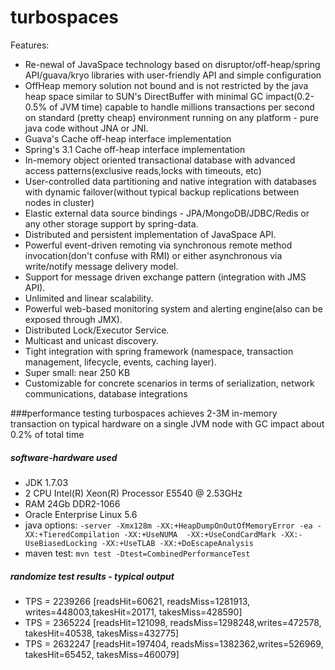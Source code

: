 turbospaces
===========

Features:

* Re-newal of JavaSpace technology based on disruptor/off-heap/spring API/guava/kryo libraries with user-friendly API and simple configuration
* OffHeap memory solution not bound and is not restricted by the java heap space similar to SUN's DirectBuffer
with minimal GC impact(0.2-0.5% of JVM time) capable to handle millions transactions per second on standard (pretty
cheap) environment running on any platform - pure java code without JNA or JNI.
* Guava's Cache off-heap interface implementation
* Spring's 3.1 Cache off-heap interface implementation
* In-memory object oriented transactional database with advanced access patterns(exclusive reads,locks with timeouts, etc)
* User-controlled data partitioning and native integration with databases with dynamic failover(without typical backup replications between nodes in cluster)
* Elastic external data source bindings - JPA/MongoDB/JDBC/Redis or any other storage support by spring-data.
* Distributed and persistent implementation of JavaSpace API.
* Powerful event-driven remoting via synchronous remote method invocation(don't confuse with RMI) or either
asynchronous via write/notify message delivery model.
* Support for message driven exchange pattern (integration with JMS API).
* Unlimited and linear scalability.
* Powerful web-based monitoring system and alerting engine(also can be exposed through JMX).
* Distributed Lock/Executor Service.
* Multicast and unicast discovery.
* Tight integration with spring framework (namespace, transaction management, lifecycle, events, caching layer).
* Super small: near 250 KB
* Customizable for concrete scenarios in terms of serialization, network communications, database integrations

###performance testing
turbospaces achieves 2-3M in-memory transaction on typical hardware on a single JVM node with GC impact about 0.2% of total time

##### software-hardware used

+ JDK 1.7.03
+ 2 CPU Intel(R) Xeon(R) Processor E5540 @ 2.53GHz
+ RAM 24Gb DDR2-1066
+ Oracle Enterprise Linux 5.6
+ java options: `-server -Xmx128m -XX:+HeapDumpOnOutOfMemoryError -ea -XX:+TieredCompilation -XX:+UseNUMA 
                 -XX:+UseCondCardMark -XX:-UseBiasedLocking -XX:+UseTLAB -XX:+DoEscapeAnalysis`
+ maven test:  `mvn test -Dtest=CombinedPerformanceTest`

##### randomize test results - typical output

* TPS = 2239266 [readsHit=60621, readsMiss=1281913, writes=448003,takesHit=20171, takesMiss=428590] 
* TPS = 2365224 [readsHit=121098, readsMiss=1298248,writes=472578, takesHit=40538, takesMiss=432775]
* TPS = 2632247 [readsHit=197404, readsMiss=1382362,writes=526969, takesHit=65452, takesMiss=460079]
